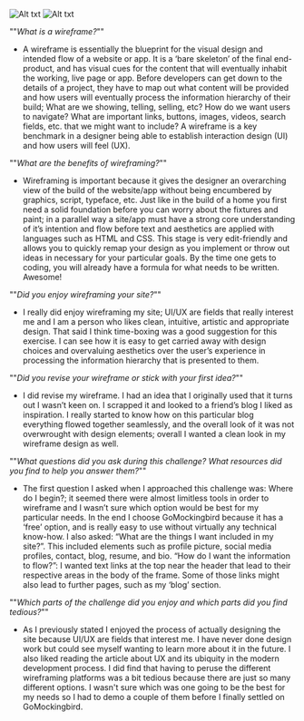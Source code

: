 ![Alt txt](https://gomockingbird.com/projects/nhxn6i0/4gXVnC)
![Alt txt](https://gomockingbird.com/projects/nhxn6i0/TnMd3U)

""_What is a wireframe?_""

-  A wireframe is essentially the blueprint  for the visual design and intended flow of a website or app.  It is a ‘bare skeleton’ of the final end-product, and has visual cues for the content that will eventually inhabit the working, live page or app.  Before developers can get down to the details of a project, they have to map out what content will be provided and how users will eventually process the information hierarchy of their build; What are we showing, telling, selling, etc? How do we want users to navigate? What are important links, buttons, images, videos, search fields, etc. that we might want to include?  A wireframe is a key benchmark in a designer being able to establish interaction design (UI) and how users will feel (UX).


""_What are the benefits of wireframing?_""

-  Wireframing is important because it gives the designer an overarching view of the build of the website/app without being encumbered by graphics, script, typeface, etc. Just like in the build of a home you first need a solid foundation before you can worry about the fixtures and paint; in a parallel way a site/app must have a strong core understanding of it’s intention and flow before text and aesthetics are applied with languages such as HTML and CSS.  This stage is very edit-friendly and allows you to quickly remap your design as you implement or throw out ideas in necessary for your particular goals. By the time one gets to coding, you will already have a formula for what needs to be written. Awesome!


""_Did you enjoy wireframing your site?_""

-  I really did enjoy wireframing my site; UI/UX are fields that really interest me and I am a person who likes clean, intuitive, artistic and appropriate design. That said I think time-boxing was a good suggestion for this exercise. I can see how it is easy to get carried away with design choices and overvaluing aesthetics over the user’s experience in processing the information hierarchy that is presented to them. 


""_Did you revise your wireframe or stick with your first idea?_""

-  I did revise my wireframe. I had an idea that I originally used that it turns out I wasn’t keen on. I scrapped it and looked to a friend’s blog I liked as inspiration. I really started to know how on this particular blog everything flowed together seamlessly, and the overall look of it was not overwrought with design elements; overall I wanted a clean look in my wireframe design as well.


""_What questions did you ask during this challenge? What resources did you find to help you answer them?_""

-  The first question I asked when I approached this challenge was: Where do I begin?; it seemed there were almost limitless tools in order to wireframe and I wasn’t sure which option would be best for my particular needs. In the end I choose GoMockingbird because it has a ‘free’ option, and is really easy to use without virtually any technical know-how.  I also asked: “What are the things I want included in my site?”. This included elements such as profile picture, social media profiles, contact, blog, resume, and bio.  “How do I want the information to flow?”: I wanted text links at the top near the header that lead to their respective areas in the body of the frame. Some of those links might also lead to further pages, such as my ‘blog’ section. 


""_Which parts of the challenge did you enjoy and which parts did you find tedious?_""

-  As I previously stated I enjoyed the process of actually designing the site because UI/UX are fields that interest me. I have never done design work but could see myself wanting to learn more about it in the future. I also liked reading the article about UX and its ubiquity in the modern development process. I did find that having to peruse the different wireframing platforms was a bit tedious because there are just so many different options. I wasn't sure which was one going to be the best for my needs so I had to demo a couple of them before I finally settled on GoMockingbird. 